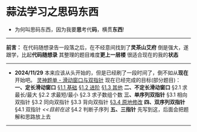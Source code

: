 # 蒜法学习之思码东西
- 为何叫思码东西，因为我要**思**考代**码**，横贯**东西**!
---
**前言：**
在代码随想录告一段落之后，在不经意间找到了**灵茶山艾府**
倒是强大，遂跟学，比起**代码随想录**
其整理的题目难度**更上一层楼**
很适合现在的我的**状态**

---

- **2024/11/29**
本来应该从头开始的，但是已经刷了一段时间了，倒不如从**现在**开始吧。
[灵神题单 - 滑动窗口与双指针](https://leetcode.cn/circle/discuss/0viNMK/)
现在已经完成的目标(部分题目)：
**一、定长滑动窗口**
[§1.1 基础](SlideWIndow_TwoPointer/s1.1.md)
[§1.2 进阶](SlideWIndow_TwoPointer/s1.2.md)
[§1.3 其他](SlideWIndow_TwoPointer/s1.3.md)
**二、不定长滑动窗口**
§2.1 求最长/最大
§2.2 求最短/最小
§2.3 求子数组个数
**三、单序列双指针**
§3.1 相向双指针
§3.2 同向双指针
§3.3 背向双指针
[§3.4 原地修改](SlideWIndow_TwoPointer/s3.4.md)
**四、双序列双指针**
§4.1 双指针  *<<目前在这*
§4.2 判断子序列
**五、三指针**
先写到这，后面会把题解和思路放上去

---

